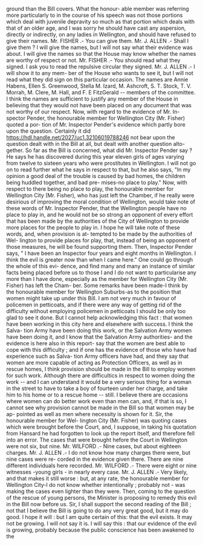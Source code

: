 ground than the Bill covers. What the honour- able member was referring more particularly to in the course of his speech was not those portions which deal with juvenile depravity so much as that portion which deals with that of an older age, and I was sorry he should have cast any aspersion, directly or indirectly, on any ladies in Wellington, and should have refused to give their names. Mr. FISHER .- You can give them. Mr. J. ALLEN .- Shall I give them ? I will give the names, but I will not say what their evidence was about. I will give the names so that the House may know whether the names are worthy of respect or not. Mr. FISHER .- You should read what they signed. I ask you to read the repulsive circular they signed. Mr. J. ALLEN .- I will show it to any mem- ber of the House who wants to see it, but I will not read what they did sign on this particular occasion. The names are Annie Habens, Ellen S. Greenwood, Stella M. Izard, M. Ashcroft, S. T. Stock, T. V. Morrah, M. Clere, M. Hall, and F. E FitzGerald -- members of the committee. I think the names are sufficient to justify any member of the House in believing that they would not have been placed on any document that was not worthy of our respect. Now, with regard to the evidence of Mr. In- spector Pender, the honourable member for Wellington City (Mr. Fisher) quoted a por- tion of Mr. Inspector Pender's evidence which partly bore upon the question. Certainly it did https://hdl.handle.net/2027/uc1.32106019788246 not bear upon the question dealt with in the Bill at all, but dealt with another question alto- gether. So far as the Bill is concerned, what did Mr. Inspector Pender say ? He says he has discovered during this year eleven girls of ages varying from twelve to sixteen years who were prostitutes in Wellington. I will not go on to read further what he says in respect to that, but he also says, "In my opinion a good deal of the trouble is caused by bad homes, the children being huddled together, and bad pre- mises-no place to play." Now, with respect to there being no place to play, the honourable member for Wellington City (Mr. Fisher), who has just left the Chamber, if he really were desirious of improving the moral condition of Wellington, would take note of these words of Mr. Inspector Pender, that the Wellington people have no place to play in, and he would not be so strong an opponent of every effort that has been made by the authorities of the City of Wellington to provide more places for the people to play in. I hope he will take note of these words, and, when provision is at- tempted to be made by the authorities of Wel- lington to provide places for play, that, instead of being an opponent of those measures, he will be found supporting them. Then, Inspector Pender says, " I have been an Inspector four years and eight months in Wellington. I think the evil is greater now than when I came here." One could go through the whole of this evi- dence, and find many and many an instance of similar facts being placed before us to those I and I do not want to particularise any more than I have done, especially as the member for Wellington City (Mr. Fisher) has left the Cham- ber. Some remarks have been made-I think by the honourable member for Wellington Suburbs-as to the position that women might take up under this Bill. I am not very much in favour of policemen in petticoats, and if there were any way of getting rid of the difficulty without employing policemen in petticoats I should be only too glad to see it done. But I cannot help acknowledging this fact : that women have been working in this city here and elsewhere with success. I think the Salva- tion Army have been doing this work, or the Salvation Army women have been doing it, and I know that the Salvation Army authorities- and the evidence is here also in this report- say that the women are best able to cope with this difficulty ; and if one has the evidence of those who have had experience such as Salva- tion Army officers have had, and they say that women are more capable of acting as Protection Officers, as well as in rescue homes, I think provision should be made in the Bill to employ women for such work. Although there are difficultics in respect to women doing the work -- and I can understand it would be a very serious thing for a woman in the street to have to take a boy of fourteen under her charge, and take him to his home or to a rescue home -- still. I believe there are occasions where women can do better work even than men can, and, if that is so, I cannot see why provision cannot be made in the Bill so that women may be ap- pointed as well as men where necessity is shown for it. Sir, the honourable member for Wel- lington City (Mr. Fisher) was quoting cases which were brought before the Court, and, I suppose, in taking his quotation from Hansard he had forgotten to look up the report itself, and therefore fell into an error. The cases that were brought hefore the Court in Wellington were not six, but nine. Mr. WILFORD .- Nine cases, but about eighteen charges. Mr. J. ALLEN .- I do not know how many charges there were, but nine cases were re- corded in the evidence given there. There are nine different individuals here recorded. Mr. WILFORD .- There were eight or nine witnesses -young girls - in nearly every case. Mr. J. ALLEN .- Very likely, and that makes it still worse : but, at any rate, the honourable member for Wellington City-I do not know whether intentionally ; probably not - was making the cases even lighter than they were. Then, coming to the question of the rescue of young persons, the Minister is proposing to remedy this evil in the Bill now before us. Sir, I shall support the second reading of the Bill ; not that I believe the Bill is going to do any very great good, but it may do good. I hope it will : but I am quite certain of this: that the evil exists. It may not be growing. I will not say it is. I will say this : that our evidence of the evil is growing, probably because the public conscience has been awakened to the 